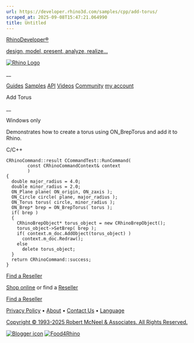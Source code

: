 ```yaml
---
url: https://developer.rhino3d.com/samples/cpp/add-torus/
scraped_at: 2025-09-08T15:47:21.064990
title: Untitled
---
```


[RhinoDeveloper®](/)

[design, model, present, analyze, realize...](/)

[![Rhino Logo](https://developer.rhino3d.com/images/rhinodevlogo.png)](/)

__

[Guides](https://developer.rhino3d.com/guides)
[Samples](https://developer.rhino3d.com/samples)
[API](https://developer.rhino3d.com/api)
[Videos](https://developer.rhino3d.com/videos)
[Community](https://discourse.mcneel.com/c/rhino-developer) [my account
](https://www.rhino3d.com/my-account/ "Manage your account, licenses, and
teams")

Add Torus

__

Windows only

Demonstrates how to create a torus using ON_BrepTorus and add it to Rhino.

C/C++

    
    
    CRhinoCommand::result CCommandTest::RunCommand(
            const CRhinoCommandContext& context
            )
    {
      double major_radius = 4.0;
      double minor_radius = 2.0;
      ON_Plane plane( ON_origin, ON_zaxis );
      ON_Circle circle( plane, major_radius );
      ON_Torus torus( circle, minor_radius );
      ON_Brep* brep = ON_BrepTorus( torus );
      if( brep )
      {
        CRhinoBrepObject* torus_object = new CRhinoBrepObject();
        torus_object->SetBrep( brep );
        if( context.m_doc.AddObject(torus_object) )
          context.m_doc.Redraw();
        else
          delete torus_object;
      }
      return CRhinoCommand::success;
    }
    

  

[Find a Reseller](https://www.rhino3d.com/sales)

[Shop online](https://www.rhino3d.com/store) or find a
[Reseller](https://www.rhino3d.com/sales)

[Find a Reseller](https://www.rhino3d.com/sales)

[Privacy Policy](https://www.rhino3d.com/privacy) •
[About](https://www.rhino3d.com/mcneel/about) • [Contact
Us](https://www.rhino3d.com/mcneel/contact) • [
Language](https://www.rhino3d.com/language "Change to a different region or
language")

[Copyright © 1993-2025 Robert McNeel & Associates. All Rights
Reserved.](https://www.rhino3d.com/mcneel/about)

[](https://www.facebook.com/McNeelRhinoceros/)
[](https://twitter.com/bobmcneel) [](https://www.linkedin.com/groups/75313/)
[](https://www.youtube.com/user/RhinoGuide/videos) [](https://vimeo.com/rhino)
[![Blogger
icon](https://developer.rhino3d.com/images/blogger.svg)](http://blog.rhino3d.com/)
[![Food4Rhino](https://developer.rhino3d.com/images/f4r_icon_01.svg)](https://www.food4rhino.com)


